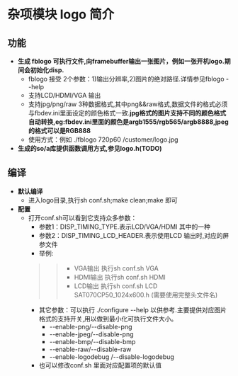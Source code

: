 # 杂项模块 logo 简介
## 功能
+ **生成 fblogo 可执行文件,向framebuffer输出一张图片，例如一张开机logo.期间会初始化disp.**
    -  fblogo 接受 2个参数：1)输出分辨率,2)图片的绝对路径.详情参见fblogo --help
    - 支持LCD/HDMI/VGA 输出
    - 支持jpg/png/raw 3种数据格式,其中png&&raw格式,数据文件的格式必须与fbdev.ini里面设定的颜色格式一致.**jpg格式的图片支持不同的颜色格式自动转换,eg:fbdev.ini里面的颜色是argb1555/rgb565/argb8888,jpeg的格式可以是RGB888**
    - 使用方式：例如 ./fblogo 720p60 /customer/logo.jpg
+ **生成的so/a库提供函数调用方式,参见logo.h(TODO)**

## 编译
+ **默认编译**
    - 进入logo目录,执行sh conf.sh;make clean;make 即可
+ **配置**
    - 打开conf.sh可以看到它支持众多参数：
        + 参数1：DISP_TIMING_TYPE.表示LCD/VGA/HDMI 其中的一种
        + 参数2：DISP_TIMING_LCD_HEADER.表示使用LCD 输出时,对应的屏参文件
        + 举例: 
        >> + VGA输出 执行sh conf.sh VGA
        >> + HDMI输出 执行sh conf.sh HDMI
        >> + LCD输出  执行sh conf.sh LCD SAT070CP50_1024x600.h (需要使用完整头文件名)
        + 其它参数：可以执行 ./configure --help 以供参考.主要提供对应图片格式的支持开关,用以做到最小化可执行文件大小。
            - --enable-png/--disable-png
            - --enable-jpeg/--disable-png
            - --enable-bmp/--disable-bmp
            - --enable-raw/--disable-raw
            - --enable-logodebug /--disable-logodebug
        + 也可以修改conf.sh 里面对应配置项的默认值